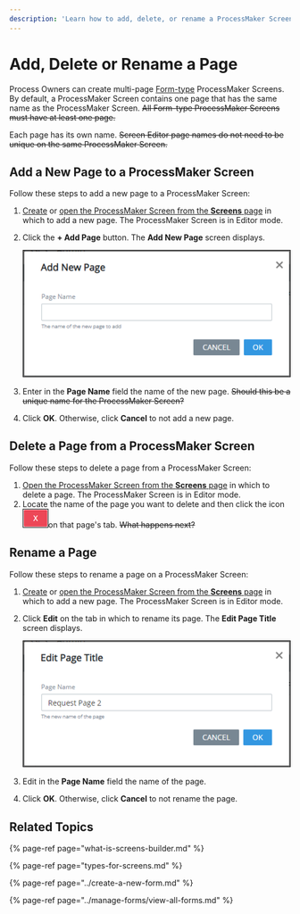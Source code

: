 ```yaml
---
description: 'Learn how to add, delete, or rename a ProcessMaker Screen page.'
---
```


# Add, Delete or Rename a Page

Process Owners can create multi-page [Form-type](types-for-screens.md) ProcessMaker Screens. By default, a ProcessMaker Screen contains one page that has the same name as the ProcessMaker Screen. ~~All Form-type ProcessMaker Screens must have at least one page.~~

Each page has its own name. ~~Screen Editor page names do not need to be unique on the same ProcessMaker Screen.~~

## Add a New Page to a ProcessMaker Screen

Follow these steps to add a new page to a ProcessMaker Screen:

1. [Create](../create-a-new-form.md) or [open the ProcessMaker Screen from the **Screens** page](../manage-forms/view-all-forms.md) in which to add a new page. The ProcessMaker Screen is in Editor mode.
2. Click the **+ Add Page** button. The **Add New Page** screen displays.  

   ![](../../../.gitbook/assets/add-new-page-screen-screens-editor-processes.png)

3. Enter in the **Page Name** field the name of the new page. ~~Should this be a unique name for the ProcessMaker Screen?~~
4. Click **OK**. Otherwise, click **Cancel** to not add a new page.

## Delete a Page from a ProcessMaker Screen

Follow these steps to delete a page from a ProcessMaker Screen:

1. [Open the ProcessMaker Screen from the **Screens** page](../manage-forms/view-all-forms.md) in which to delete a page. The ProcessMaker Screen is in Editor mode.
2. Locate the name of the page you want to delete and then click the icon![](../../../.gitbook/assets/remove-page-screens-editor-processes.png)on that page's tab. ~~What happens next?~~

## Rename a Page

Follow these steps to rename a page on a ProcessMaker Screen:

1. [Create](../create-a-new-form.md) or [open the ProcessMaker Screen from the **Screens** page](../manage-forms/view-all-forms.md) in which to add a new page. The ProcessMaker Screen is in Editor mode.
2. Click **Edit** on the tab in which to rename its page. The **Edit Page Title** screen displays.  

   ![](../../../.gitbook/assets/edit-page-title-screen-screens-builder-processes.png)

3. Edit in the **Page Name** field the name of the page.
4. Click **OK**. Otherwise, click **Cancel** to not rename the page.

## Related Topics

{% page-ref page="what-is-screens-builder.md" %}

{% page-ref page="types-for-screens.md" %}

{% page-ref page="../create-a-new-form.md" %}

{% page-ref page="../manage-forms/view-all-forms.md" %}

